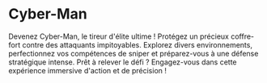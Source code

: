 # Cyber-Man
Devenez Cyber-Man, le tireur d'élite ultime ! Protégez un précieux coffre-fort contre des attaquants impitoyables. Explorez divers environnements, perfectionnez vos compétences de sniper et préparez-vous à une défense stratégique intense. Prêt à relever le défi ? Engagez-vous dans cette expérience immersive d'action et de précision !

